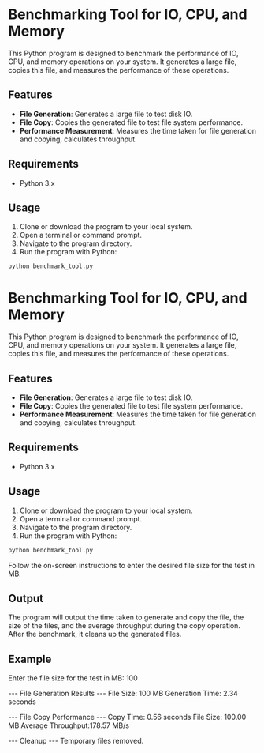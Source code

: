 # Benchmarking Tool for IO, CPU, and Memory

This Python program is designed to benchmark the performance of IO, CPU, and memory operations on your system. It generates a large file, copies this file, and measures the performance of these operations.

## Features

- **File Generation**: Generates a large file to test disk IO.
- **File Copy**: Copies the generated file to test file system performance.
- **Performance Measurement**: Measures the time taken for file generation and copying, calculates throughput.

## Requirements

- Python 3.x

## Usage

1. Clone or download the program to your local system.
2. Open a terminal or command prompt.
3. Navigate to the program directory.
4. Run the program with Python:

```bash
python benchmark_tool.py
```


# Benchmarking Tool for IO, CPU, and Memory

This Python program is designed to benchmark the performance of IO, CPU, and memory operations on your system. It generates a large file, copies this file, and measures the performance of these operations.

## Features

- **File Generation**: Generates a large file to test disk IO.
- **File Copy**: Copies the generated file to test file system performance.
- **Performance Measurement**: Measures the time taken for file generation and copying, calculates throughput.

## Requirements

- Python 3.x

## Usage

1. Clone or download the program to your local system.
2. Open a terminal or command prompt.
3. Navigate to the program directory.
4. Run the program with Python:

```bash
python benchmark_tool.py
```
Follow the on-screen instructions to enter the desired file size for the test in MB.
## Output
The program will output the time taken to generate and copy the file, the size of the files, and the average throughput during the copy operation.
After the benchmark, it cleans up the generated files.
## Example

Enter the file size for the test in MB: 100

--- File Generation Results ---
File Size:         100 MB
Generation Time:  2.34 seconds

--- File Copy Performance ---
Copy Time:        0.56 seconds
File Size:        100.00 MB
Average Throughput:178.57 MB/s

--- Cleanup ---
Temporary files removed.
